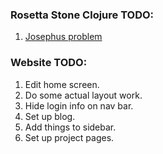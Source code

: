 ### Rosetta Stone Clojure TODO:

1. [Josephus problem](http://rosettacode.org/wiki/Josephus_problem)


### Website TODO:

1. Edit home screen. 
2. Do some actual layout work.
3. Hide login info on nav bar.
4. Set up blog.
5. Add things to sidebar.
6. Set up project pages.

